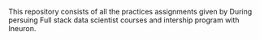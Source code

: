 This repository consists of all the practices assignments given by During persuing Full stack data scientist courses and intership program with Ineuron.
